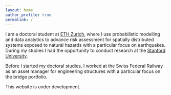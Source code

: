 ```yaml
---
layout: home
author_profile: true
permalink: /
---
```


I am a doctoral student at [ETH Zurich](https://www.ethz.ch/), where I use probabilistic modelling and data analytics to advance risk assessment for spatially distributed systems exposed to natural hazards with a particular focus on earthquakes. During my studies I had the opportunity to conduct research at the [Stanford University](https://www.stanford.edu/). 

Before I started my doctoral studies, I worked at the Swiss Federal Railway as an asset manager for engineering structures with a particular focus on the bridge portfolio. 

This website is under development.
